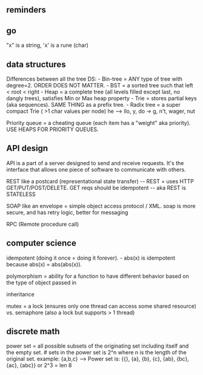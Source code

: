 ## reminders


## go

"x" is a string, 'x' is a rune (char)



## data structures

Differences between all the tree DS:
    - Bin-tree = ANY type of tree with degree=2. ORDER DOES NOT MATTER.
    - BST = a sorted tree such that left < root < right
    - Heap = a complete tree (all levels filled except last, no dangly trees), satisfies Min or Max heap property
    - Trie = stores partial keys (aka sequences). SAME THING as a prefix tree.
    - Radix tree = a super compact Trie ( >1 char values per node) he --> llo, y, do -> g, n't, wager, nut  

Priority queue = a cheating queue (each item has a "weight" aka priority). USE HEAPS FOR PRIORITY QUEUES.



## API design

API is a part of a server designed to send and receive requests. It's the interface that allows one piece of software
to communicate with others.

REST like a postcard (representational state transfer)
    -- REST = uses HTTP GET/PUT/POST/DELETE. GET reqs should be idempotent
    -- aka REST is STATELESS

SOAP like an envelope = simple object access protocol / XML. soap is more secure, and has retry logic, better for messaging

RPC (Remote procedure call)


## computer science

idempotent (doing it once = doing it forever).
    - abs(x) is idempotent because abs(x) = abs(abs(x)).

polymorphism = ability for a function to have different behavior based on the type of object passed in

inheritance


mutex = a lock (ensures only one thread can access some shared resource) vs. semaphore (also a lock but supports > 1 thread)


## discrete math

power set = all possible subsets of the originating set including itself and the empty set. # sets in the power set is 2^n where n is the length of the original set. example: {a,b,c} --> Power set is: {{}, {a}, {b}, {c}, {ab}, {bc}, {ac}, {abc}} or 2^3 = len 8
